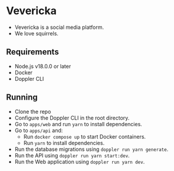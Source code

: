# Vevericka
* Vevericka is a social media platform.
* We love squirrels.
## Requirements
* Node.js v18.0.0 or later
* Docker
* Doppler CLI
## Running
* Clone the repo
* Configure the Doppler CLI in the root directory.
* Go to `apps/web` and run `yarn` to install dependencies.
* Go to `apps/api` and:
    * Run `docker compose up` to start Docker containers.
    * Run `yarn` to install dependencies.
* Run the database migrations using `doppler run yarn generate`.
* Run the API using `doppler run yarn start:dev`.
* Run the Web application using `doppler run yarn dev`.

